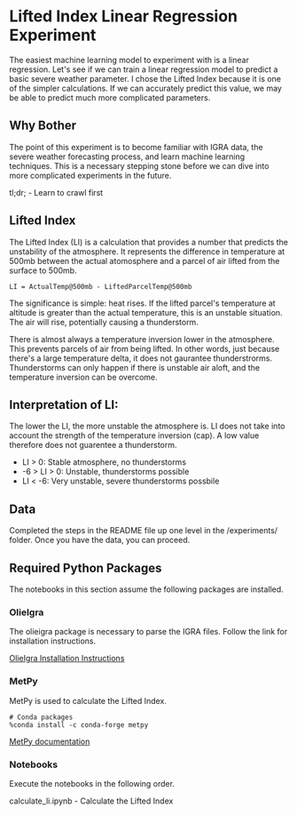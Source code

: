 # Lifted Index Linear Regression Experiment
The easiest machine learning model to experiment with is a linear regression. Let's see if we can train a linear regression model to predict a basic severe weather parameter. I chose the Lifted Index because it is one of the simpler calculations. If we can accurately predict this value, we may be able to predict much more complicated parameters.

## Why Bother
The point of this experiment is to become familiar with IGRA data, the severe weather forecasting process, and learn machine learning techniques. This is a necessary stepping stone before we can dive into more complicated experiments in the future.

tl;dr; - Learn to crawl first

## Lifted Index
The Lifted Index (LI) is a calculation that provides a number that predicts the unstability of the atmosphere. It represents the difference in temperature at 500mb between the actual atomosphere and a parcel of air lifted from the surface to 500mb.

    LI = ActualTemp@500mb - LiftedParcelTemp@500mb

The significance is simple: heat rises. If the lifted parcel's temperature at altitude is greater than the actual temperature, this is an unstable situation. The air will rise, potentially causing a thunderstorm.

There is almost always a temperature inversion lower in the atmosphere. This prevents parcels of air from being lifted. In other words, just because there's a large temperature delta, it does not gaurantee thunderstrorms. Thunderstorms can only happen if there is unstable air aloft, and the temperature inversion can be overcome.

## Interpretation of LI:
The lower the LI, the more unstable the atmosphere is. LI does not take into account the strength of the temperature inversion (cap). A low value therefore does not guarentee a thunderstorm.

- LI > 0: Stable atmosphere, no thunderstorms
- -6 > LI > 0: Unstable, thunderstorms possible
- LI < -6: Very unstable, severe thunderstorms possbile

## Data
Completed the steps in the README file up one level in the /experiments/ folder. Once you have the data, you can proceed.

## Required Python Packages
The notebooks in this section assume the following packages are installed.

### OlieIgra
The olieigra package is necessary to parse the IGRA files. Follow the link for installation instructions.

[OlieIgra Installation Instructions](https://github.com/olievortex/olieigra)

### MetPy
MetPy is used to calculate the Lifted Index.

    # Conda packages
    %conda install -c conda-forge metpy

[MetPy documentation](https://unidata.github.io/MetPy/latest/api/generated/metpy.calc.lifted_index.html)

### Notebooks
Execute the notebooks in the following order.

calculate_li.ipynb - Calculate the Lifted Index
